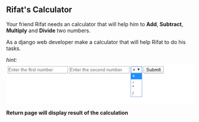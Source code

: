 ## Rifat's Calculator

Your friend Rifat needs an calculator that will help him to **Add**, **Subtract**, **Multiply** and **Divide** two numbers.

As a django web developer make a calculator that will help Rifat to do his tasks.

*hint:*\
![Calculator](../../assets/web/img/calc.png)

**Return page will display result of the calculation**